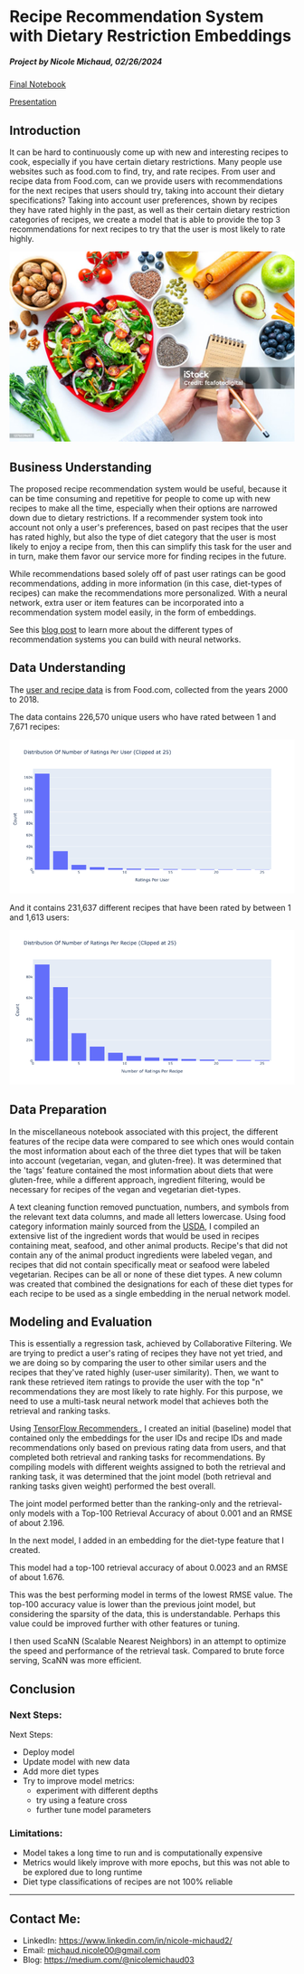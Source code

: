 # Recipe Recommendation System with Dietary Restriction Embeddings

##### Project by Nicole Michaud, 02/26/2024

<a href="https://github.com/nicolemichaud03/Recipe-Recommender-System/blob/main/NNnotebook.ipynb">Final Notebook</a>

<a href="https://github.com/nicolemichaud03/Recipe-Recommender-System/blob/main/PDFs/presentation.pdf">Presentation</a>

<!-- [Final Notebook](/https://github.com/nicolemichaud03/Recipe-Recommender-System/blob/main/NNnotebook.ipynb)

[Presentation](/https://github.com/nicolemichaud03/Recipe-Recommender-System/blob/main/PDFs/presentation.pdf) -->
<!-- [link text](/path/to/file)
 -->
## Introduction
It can be hard to continuously come up with new and interesting recipes to cook, especially if you have certain dietary restrictions. Many people use websites such as food.com to find, try, and rate recipes. From user and recipe data from Food.com, can we provide users with recommendations for the next recipes that users should try, taking into account their dietary specifications?
Taking into account user preferences, shown by recipes they have rated highly in the past, as well as their certain dietary restriction categories of recipes, we create a model that is able to provide the top 3 recommendations for next recipes to try that the user is most likely to rate highly.

<img src= "images/recipes.jpg" alt = "Recipe Image">

## Business Understanding
The proposed recipe recommendation system would be useful, because it can be time consuming and repetitive for people to come up with new recipes to make all the time, especially when their options are narrowed down due to dietary restrictions. If a recommender system took into account not only a user's preferences, based on past recipes that the user has rated highly, but also the type of diet category that the user is most likely to enjoy a recipe from, then this can simplify this task for the user and in turn, make them favor our service more for finding recipes in the future.

While recommendations based solely off of past user ratings can be good recommendations, adding in more information (in this case, diet-types of recipes) can make the recommendations more personalized. With a neural network, extra user or item features can be incorporated into a recommendation system model easily, in the form of embeddings. 

See this <a href="https://towardsdatascience.com/modern-recommendation-systems-with-neural-networks-3cc06a6ded2c">blog post</a> to learn more about the different types of recommendation systems you can build with neural networks. 

## Data Understanding

The <a href="">user and recipe data</a> is from Food.com, collected from the years 2000 to 2018.

The data contains 226,570 unique users who have rated between 1 and 7,671 recipes:

<img src= "images/ratings_per_user.png" alt = "Ratings per User">

And it contains 231,637 different recipes that have been rated by between 1 and 1,613 users:

<img src= "images/ratings_per_recipe.png" alt = "Ratings per Recipe">

## Data Preparation

In the miscellaneous notebook associated with this project, the different features of the recipe data were compared to see which ones would contain the most information about each of the three diet types that will be taken into account (vegetarian, vegan, and gluten-free). It was determined that the 'tags' feature contained the most information about diets that were gluten-free, while a different approach, ingredient filtering, would be necessary for recipes of the vegan and vegetarian diet-types.

A text cleaning function removed punctuation, numbers, and symbols from the relevant text data columns, and made all letters lowercase. Using food category information mainly sourced from the <a href="https://www.ars.usda.gov/ARSUserFiles/80400530/pdf/1720/Food_Category_List_2017-March%202020.pdf">USDA</a>, I compiled an extensive list of the ingredient words that would be used in recipes containing meat, seafood, and other animal products. Recipe's that did not contain any of the animal product ingredients were labeled vegan, and recipes that did not contain specifically meat or seafood were labeled vegetarian. Recipes can be all or none of these diet types. A new column was created that combined the designations for each of these diet types for each recipe to be used as a single embedding in the nerual network model.

## Modeling and Evaluation

This is essentially a regression task, achieved by Collaborative Filtering. We are trying to predict a user's rating of recipes they have not yet tried, and we are doing so by comparing the user to other similar users and the recipes that they've rated highly (user-user similarity). Then, we want to rank these retrieved item ratings to provide the user with the top "n" recommendations they are most likely to rate highly. For this purpose, we need to use a multi-task neural network model that achieves both the retrieval and ranking tasks.

Using  <a href="https://www.tensorflow.org/recommenders/examples/multitask">TensorFlow Recommenders </a>, I created an initial (baseline) model that contained only the embeddings for the user IDs and recipe IDs and made recommendations only based on previous rating data from users, and that completed both retrieval and ranking tasks for recommendations. By compiling models with different weights assigned to both the retrieval and ranking task, it was determined that the joint model (both retrieval and ranking tasks given weight) performed the best overall.

The joint model performed better than the ranking-only and the retrieval-only models with a Top-100 Retrieval Accuracy of about 0.001 and an RMSE of about 2.196.

In the next model, I added in an embedding for the diet-type feature that I created.

This model had a top-100 retrieval accuracy of about 0.0023 and an RMSE of about 1.676. 

This was the best performing model in terms of the lowest RMSE value. The top-100 accuracy value is lower than the previous joint model, but considering the sparsity of the data, this is understandable. Perhaps this value could be improved further with other features or tuning.

I then used ScaNN (Scalable Nearest Neighbors) in an attempt to optimize the speed and performance of the retrieval task. Compared to brute force serving, ScaNN was more efficient.

## Conclusion

### Next Steps:
Next Steps:
- Deploy model
- Update model with new data
- Add more diet types 
- Try to improve model metrics:
    - experiment with different depths
    - try using a feature cross
    - further tune model parameters
    
### Limitations:
 - Model takes a long time to run and is computationally expensive
 - Metrics would likely improve with more epochs, but this was not able to be explored due to long runtime
 - Diet type classifications of recipes are not 100% reliable

<hr>

## Contact Me:
- LinkedIn: https://www.linkedin.com/in/nicole-michaud2/
- Email: michaud.nicole00@gmail.com
- Blog: https://medium.com/@nicolemichaud03

